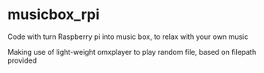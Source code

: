 # musicbox_rpi
Code with turn Raspberry pi into music box, to relax with your own music

Making use of light-weight omxplayer to play random file, based on filepath provided
